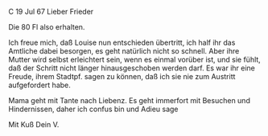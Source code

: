  C 19 Jul 67
Lieber Frieder

Die 80 Fl also erhalten.

Ich freue mich, daß Louise nun entschieden übertritt, ich half ihr das Amtliche dabei besorgen, es geht natürlich nicht so schnell. Aber ihre Mutter wird selbst erleichtert sein, wenn es einmal vorüber ist, und sie fühlt, daß der Schritt nicht länger hinausgeschoben werden darf. Es war ihr eine Freude, ihrem Stadtpf. sagen zu können, daß ich sie nie zum Austritt aufgefordert habe.

Mama geht mit Tante nach Liebenz. Es geht immerfort mit Besuchen und Hindernissen, daher ich confus bin und Adieu sage

 Mit Kuß
 Dein V.

